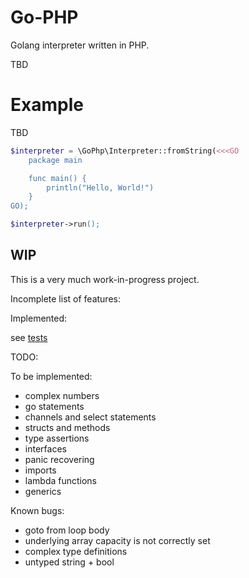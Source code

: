 # Go-PHP

Golang interpreter written in PHP.

TBD

# Example

TBD

```php
$interpreter = \GoPhp\Interpreter::fromString(<<<GO
    package main

    func main() {
        println("Hello, World!")
    }
GO);

$interpreter->run();
```

## WIP

This is a very much work-in-progress project.

Incomplete list of features:

Implemented:

see [tests](tests/Functional/files/)

TODO:

To be implemented:
* complex numbers
* go statements
* channels and select statements
* structs and methods
* type assertions
* interfaces
* panic recovering
* imports
* lambda functions
* generics

Known bugs:
* goto from loop body
* underlying array capacity is not correctly set
* complex type definitions
* untyped string + bool